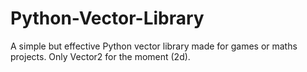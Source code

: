 # Python-Vector-Library
A simple but effective Python vector library made for games or maths projects.
Only Vector2 for the moment (2d).
